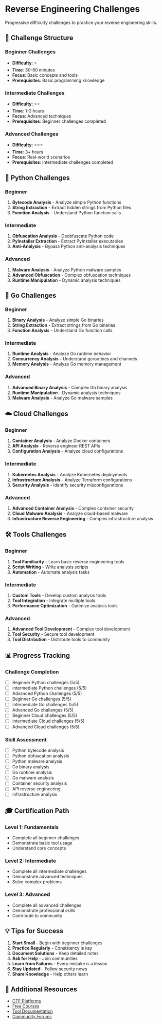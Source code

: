 # Reverse Engineering Challenges

Progressive difficulty challenges to practice your reverse engineering skills.

## 🎯 Challenge Structure

### Beginner Challenges
- **Difficulty**: ⭐
- **Time**: 30-60 minutes
- **Focus**: Basic concepts and tools
- **Prerequisites**: Basic programming knowledge

### Intermediate Challenges
- **Difficulty**: ⭐⭐
- **Time**: 1-3 hours
- **Focus**: Advanced techniques
- **Prerequisites**: Beginner challenges completed

### Advanced Challenges
- **Difficulty**: ⭐⭐⭐
- **Time**: 3+ hours
- **Focus**: Real-world scenarios
- **Prerequisites**: Intermediate challenges completed

## 🐍 Python Challenges

### Beginner
1. **Bytecode Analysis** - Analyze simple Python functions
2. **String Extraction** - Extract hidden strings from Python files
3. **Function Analysis** - Understand Python function calls

### Intermediate
1. **Obfuscation Analysis** - Deobfuscate Python code
2. **PyInstaller Extraction** - Extract PyInstaller executables
3. **Anti-Analysis** - Bypass Python anti-analysis techniques

### Advanced
1. **Malware Analysis** - Analyze Python malware samples
2. **Advanced Obfuscation** - Complex obfuscation techniques
3. **Runtime Manipulation** - Dynamic analysis techniques

## 🐹 Go Challenges

### Beginner
1. **Binary Analysis** - Analyze simple Go binaries
2. **String Extraction** - Extract strings from Go binaries
3. **Function Analysis** - Understand Go function calls

### Intermediate
1. **Runtime Analysis** - Analyze Go runtime behavior
2. **Concurrency Analysis** - Understand goroutines and channels
3. **Memory Analysis** - Analyze Go memory management

### Advanced
1. **Advanced Binary Analysis** - Complex Go binary analysis
2. **Runtime Manipulation** - Dynamic analysis techniques
3. **Malware Analysis** - Analyze Go malware samples

## ☁️ Cloud Challenges

### Beginner
1. **Container Analysis** - Analyze Docker containers
2. **API Analysis** - Reverse engineer REST APIs
3. **Configuration Analysis** - Analyze cloud configurations

### Intermediate
1. **Kubernetes Analysis** - Analyze Kubernetes deployments
2. **Infrastructure Analysis** - Analyze Terraform configurations
3. **Security Analysis** - Identify security misconfigurations

### Advanced
1. **Advanced Container Analysis** - Complex container security
2. **Cloud Malware Analysis** - Analyze cloud-based malware
3. **Infrastructure Reverse Engineering** - Complex infrastructure analysis

## 🛠️ Tools Challenges

### Beginner
1. **Tool Familiarity** - Learn basic reverse engineering tools
2. **Script Writing** - Write analysis scripts
3. **Automation** - Automate analysis tasks

### Intermediate
1. **Custom Tools** - Develop custom analysis tools
2. **Tool Integration** - Integrate multiple tools
3. **Performance Optimization** - Optimize analysis tools

### Advanced
1. **Advanced Tool Development** - Complex tool development
2. **Tool Security** - Secure tool development
3. **Tool Distribution** - Distribute tools to community

## 📊 Progress Tracking

### Challenge Completion
- [ ] Beginner Python challenges (5/5)
- [ ] Intermediate Python challenges (5/5)
- [ ] Advanced Python challenges (5/5)
- [ ] Beginner Go challenges (5/5)
- [ ] Intermediate Go challenges (5/5)
- [ ] Advanced Go challenges (5/5)
- [ ] Beginner Cloud challenges (5/5)
- [ ] Intermediate Cloud challenges (5/5)
- [ ] Advanced Cloud challenges (5/5)

### Skill Assessment
- [ ] Python bytecode analysis
- [ ] Python obfuscation analysis
- [ ] Python malware analysis
- [ ] Go binary analysis
- [ ] Go runtime analysis
- [ ] Go malware analysis
- [ ] Container security analysis
- [ ] API reverse engineering
- [ ] Infrastructure analysis

## 🎓 Certification Path

### Level 1: Fundamentals
- Complete all beginner challenges
- Demonstrate basic tool usage
- Understand core concepts

### Level 2: Intermediate
- Complete all intermediate challenges
- Demonstrate advanced techniques
- Solve complex problems

### Level 3: Advanced
- Complete all advanced challenges
- Demonstrate professional skills
- Contribute to community

## 💡 Tips for Success

1. **Start Small** - Begin with beginner challenges
2. **Practice Regularly** - Consistency is key
3. **Document Solutions** - Keep detailed notes
4. **Ask for Help** - Join communities
5. **Learn from Failures** - Every mistake is a lesson
6. **Stay Updated** - Follow security news
7. **Share Knowledge** - Help others learn

## 🔗 Additional Resources

- [CTF Platforms](resources/ctf-platforms.md)
- [Free Courses](resources/courses.md)
- [Tool Documentation](resources/tools.md)
- [Community Forums](resources/community.md)